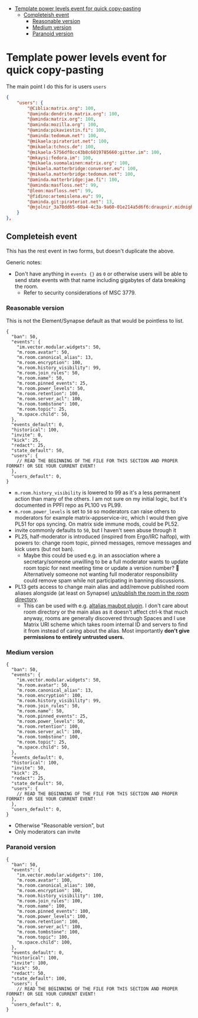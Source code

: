 <!-- START doctoc generated TOC please keep comment here to allow auto update -->
<!-- DON'T EDIT THIS SECTION, INSTEAD RE-RUN doctoc TO UPDATE -->

- [Template power levels event for quick copy-pasting](#template-power-levels-event-for-quick-copy-pasting)
  - [Completeish event](#completeish-event)
    - [Reasonable version](#reasonable-version)
    - [Medium version](#medium-version)
    - [Paranoid version](#paranoid-version)

<!-- END doctoc generated TOC please keep comment here to allow auto update -->

# Template power levels event for quick copy-pasting

The main point I do this for is users `users`

```json
{
	"users": {
		"@Ciblia:matrix.org": 100,
		"@aminda:dendrite.matrix.org": 100,
		"@aminda:matrix.org": 100,
		"@aminda:mozilla.org": 100,
		"@aminda:pikaviestin.fi": 100,
		"@aminda:tedomum.net": 100,
		"@mikaela:pirateriot.net": 100,
		"@mikaela:tchncs.de": 100,
		"@mikaela-5756df8cc43b8c6019785660:gitter.im": 100,
		"@mkaysi:fedora.im": 100,
		"@mikaela.suomalainen:matrix.org": 100,
		"@mikaela.matterbridge:converser.eu": 100,
		"@mikaela.matterbridge:tedomum.net": 100,
		"@aminda.matterbridge:jae.fi": 100,
		"@aminda:masfloss.net": 99,
		"@leon:masfloss.net": 99,
		"@fidino:artemislena.eu": 99,
		"@aminda.git:pirateriot.net": 13,
        "@mjolnir_3a78dd65-60a4-4c3a-9a60-01e214a5d6f6:draupnir.midnightthoughts.space": 99
	}
},
```

## Completeish event

This has the rest event in two forms, but doesn't duplicate the above.

Generic notes:

- Don't have anything in `events {}` as `0` or otherwise users will be
  able to send state events with that name including gigabytes of
  data breaking the room.
  - Refer to security considerations of MSC 3779.

### Reasonable version

This is not the Element/Synapse default as that would be pointless to list.

```jsonnet
{
  "ban": 50,
  "events": {
    "im.vector.modular.widgets": 50,
    "m.room.avatar": 50,
    "m.room.canonical_alias": 13,
    "m.room.encryption": 100,
    "m.room.history_visibility": 99,
    "m.room.join_rules": 50,
    "m.room.name": 50,
    "m.room.pinned_events": 25,
    "m.room.power_levels": 50,
    "m.room.retention": 100,
    "m.room.server_acl": 100,
    "m.room.tombstone": 100,
    "m.room.topic": 25,
    "m.space.child": 50,
  },
  "events_default": 0,
  "historical": 100,
  "invite": 0,
  "kick": 25,
  "redact": 25,
  "state_default": 50,
  "users": {
    // READ THE BEGINNING OF THE FILE FOR THIS SECTION AND PROPER FORMAT! OR SEE YOUR CURRENT EVENT!
  },
  "users_default": 0,
}
```

- `m.room.history_visibility` is lowered to 99 as it's a less permanent action than
  many of the others. I am not sure on my initial logic, but it's documented in
  PPFI repo as PL100 vs PL99.
- `m.room.power_levels` is set to `50` so moderators can raise others to moderators
  for example matrix-appservice-irc, which I would then give PL51 for ops syncing.
  On matrix side immune mods, could be PL52.
- invite commonly defaults to `50`, but I haven't seen abuse through it
- PL25, half-moderator is introduced (inspired from Ergo/IRC halfop), with powers to:
  change room topic, pinned messages, remove messages and kick users (but not ban).
  - Maybe this could be used e.g. in an association where a secretary/someone
    unwilling to be a full moderator wants to update room topic for next
    meeting time or update a version number? :shrug:
    Alternatively someone not wanting full moderator responsibility could remove
    spam while not participating in banning discussions.
- PL13 gets access to change main alias and add/remove published room aliases alongside
  (at least on Synapse) [un/publish the room in the room directory](https://github.com/vector-im/element-web/issues/13835).
  - This can be used with e.g. [altalias maubot plugin](https://matrix.org/blog/2020/06/19/this-week-in-matrix-2020-06-19#alt-alias-maubot-plugin).
    I don't care about room directory or the main alias as it doesn't affect ctrl-k that much anyway,
    rooms are generally discovered through Spaces and I use Matrix URI scheme
    which takes room internal ID and servers to find it from instead of caring about
    the alias. Most importantly **don't give permissions to entirely untrusted users.**

### Medium version

```jsonnet
{
  "ban": 50,
  "events": {
    "im.vector.modular.widgets": 50,
    "m.room.avatar": 50,
    "m.room.canonical_alias": 13,
    "m.room.encryption": 100,
    "m.room.history_visibility": 99,
    "m.room.join_rules": 50,
    "m.room.name": 50,
    "m.room.pinned_events": 25,
    "m.room.power_levels": 50,
    "m.room.retention": 100,
    "m.room.server_acl": 100,
    "m.room.tombstone": 100,
    "m.room.topic": 25,
    "m.space.child": 50,
  },
  "events_default": 0,
  "historical": 100,
  "invite": 50,
  "kick": 25,
  "redact": 25,
  "state_default": 50,
  "users": {
    // READ THE BEGINNING OF THE FILE FOR THIS SECTION AND PROPER FORMAT! OR SEE YOUR CURRENT EVENT!
  },
  "users_default": 0,
}
```

- Otherwise "Reasonable version", but
- Only moderators can invite

### Paranoid version

```jsonnet
{
  "ban": 50,
  "events": {
    "im.vector.modular.widgets": 100,
    "m.room.avatar": 100,
    "m.room.canonical_alias": 100,
    "m.room.encryption": 100,
    "m.room.history_visibility": 100,
    "m.room.join_rules": 100,
    "m.room.name": 100,
    "m.room.pinned_events": 100,
    "m.room.power_levels": 100,
    "m.room.retention": 100,
    "m.room.server_acl": 100,
    "m.room.tombstone": 100,
    "m.room.topic": 100,
    "m.space.child": 100,
  },
  "events_default": 0,
  "historical": 100,
  "invite": 100,
  "kick": 50,
  "redact": 50,
  "state_default": 100,
  "users": {
    // READ THE BEGINNING OF THE FILE FOR THIS SECTION AND PROPER FORMAT! OR SEE YOUR CURRENT EVENT!
  },
  "users_default": 0,
}
```
